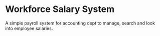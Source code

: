 # Workforce Salary System
A simple payroll system for accounting dept to manage, search and look into employee salaries.
